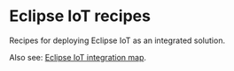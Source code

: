 # Eclipse IoT recipes

Recipes for deploying Eclipse IoT as an integrated solution.

Also see: [Eclipse IoT integration map](https://ctron.github.io/eclipse-iot-integration-map/).
